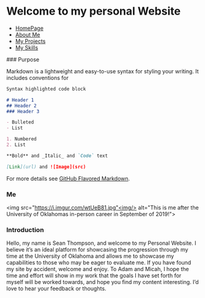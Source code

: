 # Welcome to my personal Website
<ul class="nav justify-content-center">
  <li class="nav-item">
    <a class="nav-link active" href="#">HomePage</a>
  </li>
  <li class="nav-item">
    <a class="nav-link" href="About">About Me</a>
  </li>
  <li class="nav-item">
    <a class="nav-link" href="Project">My Projects</a>
  </li>
  <li class="nav-item">
    <a class="nav-link" href="Skills">My Skills</a>
  </li>
</ul>
### Purpose

Markdown is a lightweight and easy-to-use syntax for styling your writing. It includes conventions for

```markdown
Syntax highlighted code block

# Header 1
## Header 2
### Header 3

- Bulleted
- List

1. Numbered
2. List

**Bold** and _Italic_ and `Code` text

[Link](url) and ![Image](src)
```

For more details see [GitHub Flavored Markdown](https://guides.github.com/features/mastering-markdown/).

### Me

<img src="https://i.imgur.com/wtUeB81.jpg"<img/> 
alt="This is me after the University of Oklahomas in-person career in September of 2019!">

### Introduction

Hello, my name is Sean Thompson, and welcome to my Personal Website. I believe it’s an ideal platform for showcasing the progression through my time at the University of Oklahoma and allows me to showcase my capabilities to those who may be eager to evaluate me.
If you have found my site by accident, welcome and enjoy. To Adam and Micah, I hope the time and effort will show in my work that the goals I have set forth for myself will be worked towards, and hope you find my content interesting. I’d love to hear your feedback or thoughts.
